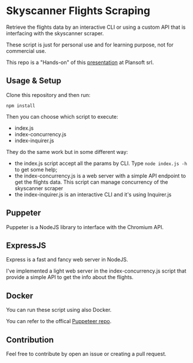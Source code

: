# Skyscanner Flights Scraping
Retrieve the flights data by an interactive CLI or using a custom API that is interfacing with the skyscanner scraper.

These script is just for personal use and for learning purpose, not for commercial use.

This repo is a "Hands-on" of this [presentation](https://slides.com/mikilombardi-1/puppeteer-web-scraping-and-ui-testing-tool/fullscreen) at Plansoft srl.

## Usage & Setup

Clone this repository and then run:

`npm install`

Then you can choose which script to execute:
- index.js
- index-concurrency.js
- index-inquirer.js

They do the same work but in some different way:
- the index.js script accept all the params by CLI. Type `node index.js -h` to get some help;
- the index-concurrency.js is a web server with a simple API endpoint to get the flights data. This script can manage concurrency of the skyscanner scraper
- the index-inquirer.js is an interactive CLI and it's using Inquirer.js

## Puppeter
Puppeter is a NodeJS library to interface with the Chromium API.

## ExpressJS
Express is a fast and fancy web server in NodeJS.

I've implemented a light web server in the index-concurrency.js script that provide a simple API to get the info about the flights.

## Docker
You can run these script using also Docker.

You can refer to the offical [Puppeteer repo](https://github.com/GoogleChrome/puppeteer/blob/master/docs/troubleshooting.md#running-puppeteer-in-docker).

## Contribution
Feel free to contribute by open an issue or creating a pull request.
